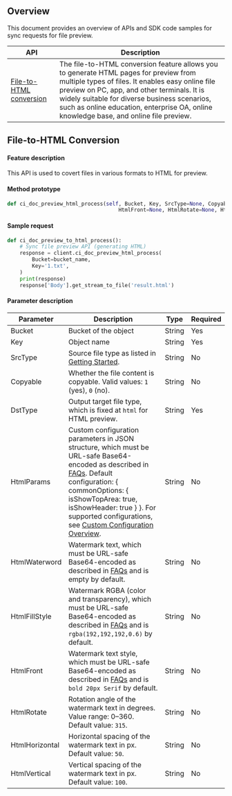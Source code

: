 ## Overview

This document provides an overview of APIs and SDK code samples for sync requests for file preview.

| API  |	Description  |
|----|-----|
| [File-to-HTML conversion](https://intl.cloud.tencent.com/document/product/436/49414)  | The file-to-HTML conversion feature allows you to generate HTML pages for preview from multiple types of files. It enables easy online file preview on PC, app, and other terminals. It is widely suitable for diverse business scenarios, such as online education, enterprise OA, online knowledge base, and online file preview. | 


## File-to-HTML Conversion

#### Feature description

This API is used to covert files in various formats to HTML for preview.

#### Method prototype

```py
def ci_doc_preview_html_process(self, Bucket, Key, SrcType=None, Copyable='1', DstType='html', HtmlParams=None, HtmlWaterword=None, HtmlFillStyle=None,
                                    HtmlFront=None, HtmlRotate=None, HtmlHorizontal=None, HtmlVertical=None, **kwargs):
```

#### Sample request

```py
def ci_doc_preview_to_html_process():
    # Sync file preview API (generating HTML)
    response = client.ci_doc_preview_html_process(
        Bucket=bucket_name,
        Key='1.txt',
    )
    print(response)
    response['Body'].get_stream_to_file('result.html')
```

#### Parameter description

| Parameter        | Description                                                         | Type   | Required |
| ----------- | ------------------------------------------------------------ | ------ | -------- |
| Bucket    | Bucket of the object | String    | Yes |  
| Key      | Object name  | String  | Yes       |  
| SrcType | Source file type as listed in [Getting Started](https://intl.cloud.tencent.com/document/product/436/49414).  | String | No |
| Copyable          | Whether the file content is copyable. Valid values: `1` (yes), `0` (no).     | String   | No      | 
| DstType   | Output target file type, which is fixed at `html` for HTML preview.  | String  | Yes       |  
| HtmlParams          | Custom configuration parameters in JSON structure, which must be URL-safe Base64-encoded as described in [FAQs](https://intl.cloud.tencent.com/document/product/1045/33430). Default configuration: { commonOptions: { isShowTopArea: true, isShowHeader: true } }. For supported configurations, see [Custom Configuration Overview](https://intl.cloud.tencent.com/document/product/436/49416).    | String   | No   |
| HtmlWaterword          | Watermark text, which must be URL-safe Base64-encoded as described in [FAQs](https://intl.cloud.tencent.com/document/product/1045/33430) and is empty by default.     | String  | No      | 
| HtmlFillStyle          | Watermark RGBA (color and transparency), which must be URL-safe Base64-encoded as described in [FAQs](https://intl.cloud.tencent.com/document/product/1045/33430) and is `rgba(192,192,192,0.6)` by default.  | String   | No      | 
| HtmlFront          | Watermark text style, which must be URL-safe Base64-encoded as described in [FAQs](https://intl.cloud.tencent.com/document/product/1045/33430) and is `bold 20px Serif` by default.    | String   | No      | 
| HtmlRotate          | Rotation angle of the watermark text in degrees. Value range: 0–360. Default value: `315`. | String   | No      | 
| HtmlHorizontal          | Horizontal spacing of the watermark text in px. Default value: `50`. | String | No | 
| HtmlVertical          | Vertical spacing of the watermark text in px. Default value: `100`. | String | No | 









